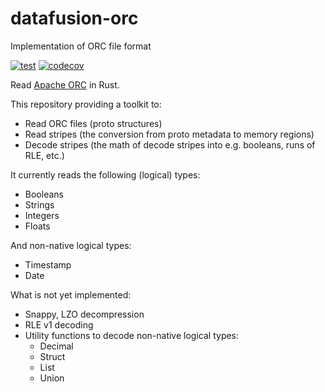 # datafusion-orc
Implementation of ORC file format

[![test](https://github.com/wenyxu/orc-rs/actions/workflows/ci.yml/badge.svg)](https://github.com/wenyxu/orc-rs/actions/workflows/ci.yml)
[![codecov](https://codecov.io/gh/WenyXu/orc-rs/branch/main/graph/badge.svg?token=2CSHZX02XM)](https://codecov.io/gh/WenyXu/orc-rs)

Read [Apache ORC](https://orc.apache.org/) in Rust.

This repository providing a toolkit to:

* Read ORC files (proto structures)
* Read stripes (the conversion from proto metadata to memory regions)
* Decode stripes (the math of decode stripes into e.g. booleans, runs of RLE, etc.)

It currently reads the following (logical) types:

* Booleans
* Strings
* Integers
* Floats

And non-native logical types:
* Timestamp
* Date

What is not yet implemented:

* Snappy, LZO decompression
* RLE v1 decoding
* Utility functions to decode non-native logical types:
    * Decimal
    * Struct
    * List
    * Union


